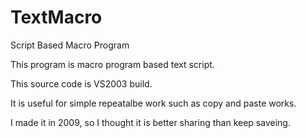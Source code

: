 # TextMacro
Script Based Macro Program

This program is macro program based text script.

This source code is VS2003 build.

It is useful for simple repeatalbe work such as copy and paste works.

I made it in 2009, so I thought it is better sharing than keep saveing.
